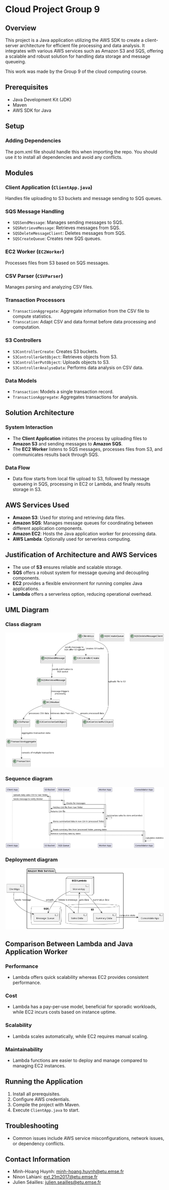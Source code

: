 # Cloud Project Group 9


## Overview


This project is a Java application utilizing the AWS SDK to create a client-server architecture for efficient file processing and data analysis. It integrates with various AWS services such as Amazon S3 and SQS, offering a scalable and robust solution for handling data storage and message queueing.

This work was made by the Group 9 of the cloud computing course.


## Prerequisites


- Java Development Kit (JDK)
- Maven
- AWS SDK for Java


## Setup


### Adding Dependencies


The pom.xml file should handle this when importing the repo. You should use it to install all dependencies and avoid any conflicts.


## Modules


### Client Application (`ClientApp.java`)
Handles file uploading to S3 buckets and message sending to SQS queues.


### SQS Message Handling
- `SQSSendMessage`: Manages sending messages to SQS.
- `SQSRetrieveMessage`: Retrieves messages from SQS.
- `SQSDeleteMessageClient`: Deletes messages from SQS.
- `SQSCreateQueue`: Creates new SQS queues.


### EC2 Worker (`EC2Worker`)
Processes files from S3 based on SQS messages.


### CSV Parser (`CSVParser`)
Manages parsing and analyzing CSV files.

### Transaction Processors
- `TransactionAggregate`: Aggregate information from the CSV file to compute statistics.
- `Transcation`: Adapt CSV and data format before data processing and computation.

### S3 Controllers
- `S3ControllerCreate`: Creates S3 buckets.
- `S3ControllerGetObject`: Retrieves objects from S3.
- `S3ControllerPutObject`: Uploads objects to S3.
- `S3ControllerAnalyseData`: Performs data analysis on CSV data.


### Data Models
- `Transaction`: Models a single transaction record.
- `TransactionAggregate`: Aggregates transactions for analysis.


## Solution Architecture


### System Interaction
- The **Client Application** initiates the process by uploading files to **Amazon S3** and sending messages to **Amazon SQS**.
- The **EC2 Worker** listens to SQS messages, processes files from S3, and communicates results back through SQS.


### Data Flow
- Data flow starts from local file upload to S3, followed by message queueing in SQS, processing in EC2 or Lambda, and finally results storage in S3.


## AWS Services Used


- **Amazon S3**: Used for storing and retrieving data files.
- **Amazon SQS**: Manages message queues for coordinating between different application components.
- **Amazon EC2**: Hosts the Java application worker for processing data.
- **AWS Lambda**: Optionally used for serverless computing.


## Justification of Architecture and AWS Services


- The use of **S3** ensures reliable and scalable storage.
- **SQS** offers a robust system for message queuing and decoupling components.
- **EC2** provides a flexible environment for running complex Java applications.
- **Lambda** offers a serverless option, reducing operational overhead.


## UML Diagram

### Class diagram

![Architecture class cloud](./Archi_cloud.png)

### Sequence diagram

![Sequence Architecture cloud](./Archi_cloud_sequence.png)

### Deployment diagram

![Deployment Architecture cloud](./Archi_cloud_deployment.png)


## Comparison Between Lambda and Java Application Worker


### Performance
- Lambda offers quick scalability whereas EC2 provides consistent performance.


### Cost
- Lambda has a pay-per-use model, beneficial for sporadic workloads, while EC2 incurs costs based on instance uptime.


### Scalability
- Lambda scales automatically, while EC2 requires manual scaling.


### Maintainability
- Lambda functions are easier to deploy and manage compared to managing EC2 instances.


## Running the Application


1. Install all prerequisites.
2. Configure AWS credentials.
3. Compile the project with Maven.
4. Execute `ClientApp.java` to start.


## Troubleshooting


- Common issues include AWS service misconfigurations, network issues, or dependency conflicts.


## Contact Information


- Minh-Hoang Huynh: minh-hoang.huynh@etu.emse.fr
- Ninon Lahiani: ext.21m2017@etu.emse.fr
- Julien Séailles: julien.seailles@etu.emse.fr
